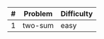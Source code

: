 | #   | Problem         | Difficulty |
| --- | --------------- | ---------- |
| 1   | two-sum         | easy       |
